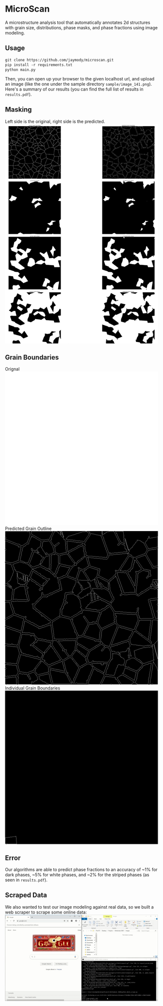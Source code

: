 # MicroScan
A microstructure analysis tool that automatically annotates 2d structures with grain size, distributions, phase masks, and phase fractions using image modeling.

## Usage
```
git clone https://github.com/jaymody/microscan.git
pip install -r requirements.txt
python main.py
```
Then, you can open up your browser to the given localhost url, and upload an image (like the one under the sample directory `sample/image_141.png`). Here's a summary of our results (you can find the full list of results in `results.pdf`).

## Masking
Left side is the original, right side is the predicted.
![msk](sample/result.png)

## Grain Boundaries
Orignal
![img](sample/image_141.png)
Predicted Grain Outline
![gm](sample/grain_mask.png)
Individual Grain Boundaries
![gif](sample/ouput.gif)

## Error
Our algorithms are able to predict phase fractions to an accuracy of ~1% for dark phases, ~5% for white phases, and ~2% for the striped phases (as seen in `results.pdf`).

## Scraped Data
We also wanted to test our image modeling against real data, so we built a web scraper to scrape some online data:
![screen_rec](sample/screen.gif)
